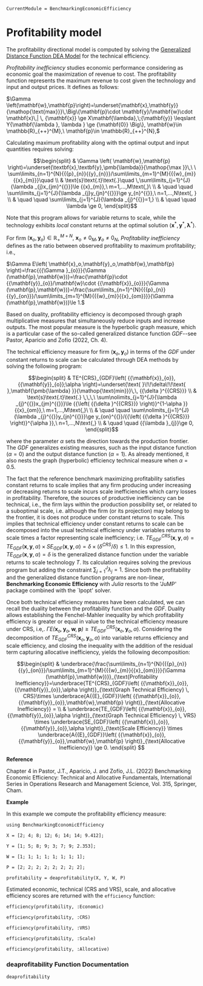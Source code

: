 ```@meta
CurrentModule = BenchmarkingEconomicEfficiency
```

# Profitability model

The profitability directional model is computed by solving the [Generalized Distance Function DEA Model](https://javierbarbero.github.io/DataEnvelopmentAnalysis.jl/stable/technical/generalizeddf/) for the technical efficiency.

*Profitability inefficiency* studies economic performance considering as economic goal the maximization of revenue to cost. The profitability function represents the maximum revenue to cost given the technology and input and output prices. It defines as follows:

$\Gamma \left(\mathbf{w},\mathbf{p}\right)=\underset{\mathbf{x},\mathbf{y}}{\mathop{\text{max}}}\,\Big\{\mathbf{p}\cdot \mathbf{y}/\mathbf{w}\cdot \mathbf{x}\,| \, {\mathbf{x}} \ge X\mathbf{\lambda},\;{\mathbf{y}} \leqslant Y{\mathbf{\lambda }, \lambda } \ge {\mathbf{0}} \Big\}, \mathbf{w}\in \mathbb{R}_{++}^{M},\ \mathbf{p}\in \mathbb{R}_{++}^{N},$ 

Calculating maximum profitability along with the optimal output and input quantities requires solving:

```math
\begin{split}
& \Gamma \left( \mathbf{w},\mathbf{p} \right)=\underset{\textbf{x},\textbf{y},\pmb{\lambda}}{\mathop{\max }}\,\ \ \sum\limits_{n=1}^{N}{{{p}_{n}}{{y}_{n}}}/\sum\limits_{m=1}^{M}{{{w}_{m}}{{x}_{m}}}\quad  \\ 
& \text{s}\text{.t}\text{.}\quad \,\sum\limits_{j=1}^{J}{\lambda _{j}x_{jm}^{{}}}\le {{x}_{m}},\ m=1,...,M\text{,}\  \\ 
& \quad \quad \sum\limits_{j=1}^{J}{\lambda _{j}y_{jn}^{{}}}\ge y_{n}^{{}},\ n=1,...,N\text{, } \\ 
& \quad \quad \sum\limits_{j=1}^{J}{\lambda _{j}^{{}}=1,} \\ 
& \quad \quad \lambda \ge 0, 
\end{split}
```

Note that this program allows for variable returns to scale, while the technology exhibits *local* constant returns at the optimal solution ($\textbf{x}^*,\textbf{y}^*,\pmb{\lambda}^*$). 

For firm $\left( \textbf{x}_{o}^{{}},\textbf{y}_{o}^{{}} \right)\in \mathbb{R}_{+}^{M+N},\ \textbf{x}_{o}^{{}}\ne {{0}_{M}},\textbf{y}_{o}^{{}}\ne {{0}_{N}}$, *Profitability inefficiency* defines as the ratio between observed profitability to maximum profitability; i.e., 

$\Gamma E\left( \mathbf{x}_o,\mathbf{y}_o,\mathbf{w},\mathbf{p} \right)=\frac{{{\Gamma }_{o}}}{\Gamma (\mathbf{p},\mathbf{w})}=\frac{\mathbf{p}\cdot {{\mathbf{y}}_{o}}/\mathbf{w}\cdot {{\mathbf{x}}_{o}}}{\Gamma (\mathbf{p},\mathbf{w})}=\frac{\sum\limits_{n=1}^{N}{{{p}_{n}}{{y}_{on}}}/\sum\limits_{m=1}^{M}{{{w}_{m}}{{x}_{om}}}}{\Gamma (\mathbf{p},\mathbf{w})}\le 1.$ 
 

Based on duality, profitability efficiency is decomposed through graph multiplicative measures that simultaneously reduce inputs and increase outputs. The most popular measure is the hyperbolic graph measure, which is a particular case of the so-called generalized distance function $GDF$--see Pastor, Aparicio and Zofío (2022, Ch. 4). 

The technical efficiency measure for firm $\left( \textbf{x}_{o}^{{}},\textbf{y}_{o}^{{}} \right)$ in terms of the $GDF$ under constant returns to scale can be calculated through DEA methods by solving the following program:  

```math
\begin{split}
& TE^{CRS}_{GDF}\left( {{\mathbf{x}}_{o}},{{\mathbf{y}}_{o}};\alpha  \right)=\underset{\text{ }\!\!\delta\!\!\text{ },\mathbf{\pmb{\lambda} }}{\mathop{\text{min}}}\,\, {{\delta }^{{CRS}}} \\ 
& \text{s}\text{.t}\text{.} \,\,\,\ \sum\nolimits_{j=1}^{J}{\lambda _{j}^{{}}x_{jm}^{{}}}\le {{\left( {{\delta }^{{CRS}}} \right)}^{1-\alpha }}{{x}_{om}},\ m=1,...,M\text{,}\  \\ 
& \quad \quad \sum\nolimits_{j=1}^{J}{\lambda _{j}^{{}}y_{jn}^{{}}}\ge y_{on}^{{}}/{{\left( {{\delta }^{{CRS}}} \right)}^{\alpha }},\ n=1,...,N\text{,} \\ 
& \quad \quad {{\lambda }_{j}}\ge 0,   
\end{split}
```

where the parameter $\alpha$ sets the direction towards the production frontier. The $GDF$ generalizes existing measures, such as the input distance function ($\alpha = 0$) and the output distance function ($\alpha = 1$). As already mentioned, it also nests the graph (hyperbolic) efficiency technical measure when $\alpha = 0.5$. 

The fact that the reference benchmark maximizing profitability satisfies constant returns to scale implies that any firm producing under increasing or decreasing returns to scale incurs scale inefficiencies which carry losses in profitability. Therefore, the sources of productive inefficiency can be technical, i.e., the firm lays within the production possibility set, or related to a suboptimal scale, i.e. although the firm (or its projection) may belong to the frontier, it is does not produce under constant returns to scale. This implies that technical efficiency under constant returns to scale can be decomposed into the usual technical efficiency under variables returns to scale times a factor representing scale inefficiency; i.e. $TE_{GDF}^{CRS}\left( \mathbf{x},\mathbf{y},\alpha  \right)=TE_{GDF}^{{}}\left( \mathbf{x},\mathbf{y},\alpha  \right)\times SE_{GDF}^{{}}\left( \mathbf{x},\mathbf{y}, \alpha  \right)=\delta \times \left( {{\delta }^{CRS}}/\delta  \right)\le 1$. In this expression, $TE_{GDF}^{{}}\left( \mathbf{x},\mathbf{y},\alpha  \right) = \delta$ is the generalized distance function under the variable returns to scale technology $T$. Its calculation requires solving the previous program but adding the constraint $\sum\nolimits_{j=1}^{J}{{{\lambda }_{j}}=1}$. Since both the profitability and the generalized distance function programs are non-linear, **Benchmarking Economic Efficiency** with *Julia* resorts to the 'JuMP' package combined with the `Ipopt' solver.  

Once both technical efficiency measures have been calculated, we can recall the duality between the profitability function and the $GDF$. Duality allows establishing the Fenchel-Mahler inequality by which profitability efficiency is greater or equal in value to the technical efficiency measure under CRS, i.e,. $\mathit{ \Gamma E(\textbf{x}_o,\textbf{y}_o,\textbf{w}, \textbf{p})} \ge TE^{CRS}_{GDF}\left( {{\mathbf{x}}_{o}},{{\mathbf{y}}_{o}},\alpha  \right)$. Considering the decomposition of $TE^{CRS}_{GDF}\left( {{\mathbf{x}}_{o}},{{\mathbf{y}}_{o}},\alpha  \right)$ into variable returns  efficiency and scale efficiency, and closing the inequality with the addition of the residual term capturing allocative inefficiency, yields the following decomposition:  

```math
\begin{split}
& \underbrace{\frac{\sum\limits_{n=1}^{N}{{{p}_{n}}{{y}_{on}}}/\sum\limits_{m=1}^{M}{{{w}_{m}}{{x}_{om}}}}{\Gamma (\mathbf{p},\mathbf{w})}}_{\text{Profitability Inefficiency}}=\underbrace{TE^{CRS}_{GDF}\left( {{\mathbf{x}}_{o}},{{\mathbf{y}}_{o}},\alpha  \right)}_{\text{Graph Technical Efficiency} \, CRS}\times \underbrace{A{{E}_{GDF}}\left( {{\mathbf{x}}_{o}},{{\mathbf{y}}_{o}},\mathbf{w},\mathbf{p} \right)}_{\text{Allocative Inefficiency}} = \\
& \underbrace{TE_{GDF}\left( {{\mathbf{x}}_{o}},{{\mathbf{y}}_{o}},\alpha  \right)}_{\text{Graph Technical Efficiency} \, VRS} \times 
\underbrace{SE_{GDF}\left( {{\mathbf{x}}_{o}},{{\mathbf{y}}_{o}},\alpha  \right)}_{\text{Scale Efficiency}} \times
 \underbrace{A{{E}_{GDF}}\left( {{\mathbf{x}}_{o}},{{\mathbf{y}}_{o}},\mathbf{w},\mathbf{p} \right)}_{\text{Allocative Inefficiency}}  \ge 0. 
\end{split}  
```

**Reference**

Chapter 4 in Pastor, J.T., Aparicio, J. and Zofío, J.L. (2022) Benchmarking Economic Efficiency: Technical and Allocative Fundamentals, International Series in Operations Research and Management Science, Vol. 315,  Springer, Cham. 


**Example**

In this example we compute the profitability efficiency measure:
```@example profitability
using BenchmarkingEconomicEfficiency

X = [2; 4; 8; 12; 6; 14; 14; 9.412];

Y = [1; 5; 8; 9; 3; 7; 9; 2.353];

W = [1; 1; 1; 1; 1; 1; 1; 1];

P = [2; 2; 2; 2; 2; 2; 2; 2];

profitability = deaprofitability(X, Y, W, P)
```

Estimated economic, technical (CRS and VRS), scale, and allocative efficiency scores are returned with the `efficiency` function:
```@example profitability
efficiency(profitability, :Economic)
```

```@example profitability
efficiency(profitability, :CRS)
```

```@example profitability
efficiency(profitability, :VRS)
```

```@example profitability
efficiency(profitability, :Scale)
```

```@example profitability
efficiency(profitability, :Allocative)
```

### deaprofitability Function Documentation

```@docs
deaprofitability
```
